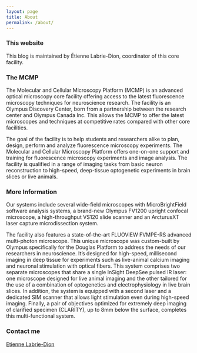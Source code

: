 ```yaml
---
layout: page
title: About
permalink: /about/
---
```

### This website
This blog is maintained by Étienne Labrie-Dion, coordinator of this core facility.

### The MCMP

The Molecular and Cellular Microscopy Platform (MCMP) is an advanced optical microscopy core facility offering access to the latest fluorescence microscopy techniques for neuroscience research. The facility is an Olympus Discovery Center, born from a partnership between the research center and Olympus Canada Inc. This allows the MCMP to offer the latest microscopes and techniques at competitive rates compared with other core facilities.

The goal of the facility is to help students and researchers alike to plan, design, perform and analyze fluorescence microscopy experiments. The Molecular and Cellular Microscopy Platform offers one-on-one support and training for fluorescence microscopy experiments and image analysis. The facility is qualified in a range of imaging tasks from basic neuron reconstruction to high-speed, deep-tissue optogenetic experiments in brain slices or live animals.

### More Information

Our systems include several wide-field microscopes with MicroBrightField software analysis systems, a brand-new Olympus FV1200 upright confocal microscope, a high-throughput VS120 slide scanner and an ArcturusXT laser capture microdissection system.

The facility also features a state-of-the-art FLUOVIEW FVMPE-RS advanced multi-photon microscope. This unique microscope was custom-built by Olympus specifically for the Douglas Platform to address the needs of our researchers in neuroscience. It’s designed for high-speed, millisecond imaging in deep tissue for experiments such as live-animal calcium imaging and neuronal stimulation with optical fibers. This system comprises two separate microscopes that share a single InSight DeepSee pulsed IR laser: one microscope designed for live animal imaging and the other tailored for the use of a combination of optogenetics and electrophysiology in live brain slices. In addition, the system is equipped with a second laser and a dedicated SIM scanner that allows light stimulation even during high-speed imaging. Finally, a pair of objectives optimized for extremely deep imaging of clarified specimen (CLARITY), up to 8mm below the surface, completes this multi-functional system.

### Contact me

[Etienne Labrie-Dion](mailto:etienne.labrie-dion@douglas.mcgill.ca)
